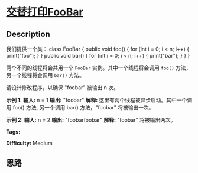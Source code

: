 # [交替打印FooBar][title]

## Description

我们提供一个类：
            class FooBar {      public void foo() {        for (int i = 0; i < n; i++) {          print("foo");        }      }          public void bar() {        for (int i = 0; i < n; i++) {          print("bar");        }      }    }    

两个不同的线程将会共用一个 `FooBar` 实例。其中一个线程将会调用 `foo()` 方法，另一个线程将会调用 `bar()` 方法。

请设计修改程序，以确保 "foobar" 被输出 n 次。



**示例 1:**
            **输入:** n = 1    **输出:** "foobar"    **解释:** 这里有两个线程被异步启动。其中一个调用 foo() 方法, 另一个调用 bar() 方法，"foobar" 将被输出一次。    

**示例 2:**
            **输入:** n = 2    **输出:** "foobarfoobar"    **解释:** "foobar" 将被输出两次。    


**Tags:** 

**Difficulty:** Medium

## 思路

[title]: https://leetcode-cn.com/problems/print-foobar-alternately
